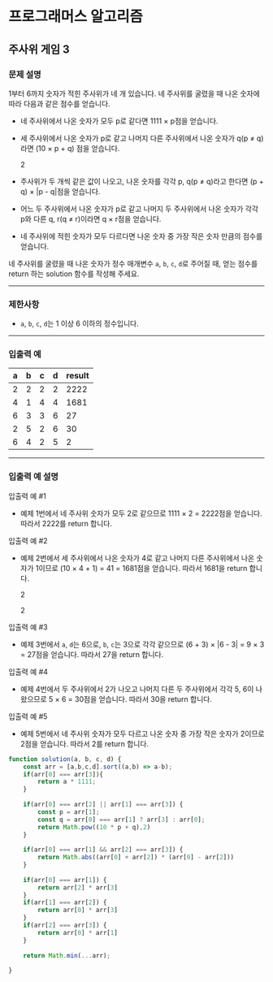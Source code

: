 # 프로그래머스 알고리즘

## 주사위 게임 3

### **문제 설명**

1부터 6까지 숫자가 적힌 주사위가 네 개 있습니다. 네 주사위를 굴렸을 때 나온 숫자에 따라 다음과 같은 점수를 얻습니다.

- 네 주사위에서 나온 숫자가 모두 p로 같다면 1111 × p점을 얻습니다.
- 세 주사위에서 나온 숫자가 p로 같고 나머지 다른 주사위에서 나온 숫자가 q(p ≠ q)라면 (10 × p + q) 점을 얻습니다.
    
    2
    
- 주사위가 두 개씩 같은 값이 나오고, 나온 숫자를 각각 p, q(p ≠ q)라고 한다면 (p + q) × |p - q|점을 얻습니다.
- 어느 두 주사위에서 나온 숫자가 p로 같고 나머지 두 주사위에서 나온 숫자가 각각 p와 다른 q, r(q ≠ r)이라면 q × r점을 얻습니다.
- 네 주사위에 적힌 숫자가 모두 다르다면 나온 숫자 중 가장 작은 숫자 만큼의 점수를 얻습니다.

네 주사위를 굴렸을 때 나온 숫자가 정수 매개변수 `a`, `b`, `c`, `d`로 주어질 때, 얻는 점수를 return 하는 solution 함수를 작성해 주세요.

---

### 제한사항

- `a`, `b`, `c`, `d`는 1 이상 6 이하의 정수입니다.

---

### 입출력 예

| a | b | c | d | result |
| --- | --- | --- | --- | --- |
| 2 | 2 | 2 | 2 | 2222 |
| 4 | 1 | 4 | 4 | 1681 |
| 6 | 3 | 3 | 6 | 27 |
| 2 | 5 | 2 | 6 | 30 |
| 6 | 4 | 2 | 5 | 2 |

---

### 입출력 예 설명

입출력 예 #1

- 예제 1번에서 네 주사위 숫자가 모두 2로 같으므로 1111 × 2 = 2222점을 얻습니다. 따라서 2222를 return 합니다.

입출력 예 #2

- 예제 2번에서 세 주사위에서 나온 숫자가 4로 같고 나머지 다른 주사위에서 나온 숫자가 1이므로 (10 × 4 + 1) = 41 = 1681점을 얻습니다. 따라서 1681을 return 합니다.
    
    2
    
    2
    

입출력 예 #3

- 예제 3번에서 `a`, `d`는 6으로, `b`, `c`는 3으로 각각 같으므로 (6 + 3) × |6 - 3| = 9 × 3 = 27점을 얻습니다. 따라서 27을 return 합니다.

입출력 예 #4

- 예제 4번에서 두 주사위에서 2가 나오고 나머지 다른 두 주사위에서 각각 5, 6이 나왔으므로 5 × 6 = 30점을 얻습니다. 따라서 30을 return 합니다.

입출력 예 #5

- 예제 5번에서 네 주사위 숫자가 모두 다르고 나온 숫자 중 가장 작은 숫자가 2이므로 2점을 얻습니다. 따라서 2를 return 합니다.
```jsx
function solution(a, b, c, d) {
    const arr = [a,b,c,d].sort((a,b) => a-b);
    if(arr[0] === arr[3]){
        return a * 1111;
    }
    
    if(arr[0] === arr[2] || arr[1] === arr[3]) {
        const p = arr[1];
        const q = arr[0] === arr[1] ? arr[3] : arr[0];
        return Math.pow((10 * p + q),2)
    }
    
    if(arr[0] === arr[1] && arr[2] === arr[3]) {
        return Math.abs((arr[0] + arr[2]) * (arr[0] - arr[2]))
    }
    
    if(arr[0] === arr[1]) {
        return arr[2] * arr[3]
    }
    if(arr[1] === arr[2]) {
        return arr[0] * arr[3]
    }
    if(arr[2] === arr[3]) {
        return arr[0] * arr[1]
    }
    
    return Math.min(...arr);
    
}
```
